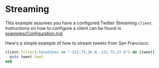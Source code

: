 # Streaming

This example assumes you have a configured Twitter Streaming `client`.
Instructions on how to configure a client can be found in
[examples/Configuration.md][cfg].

[cfg]: https://github.com/sferik/twitter/blob/master/examples/Configuration.md

Here's a simple example of how to stream tweets from San Francisco:

```ruby
client.filter(:locations => "-122.75,36.8,-121.75,37.8") do |tweet|
  puts tweet.text
end
```
